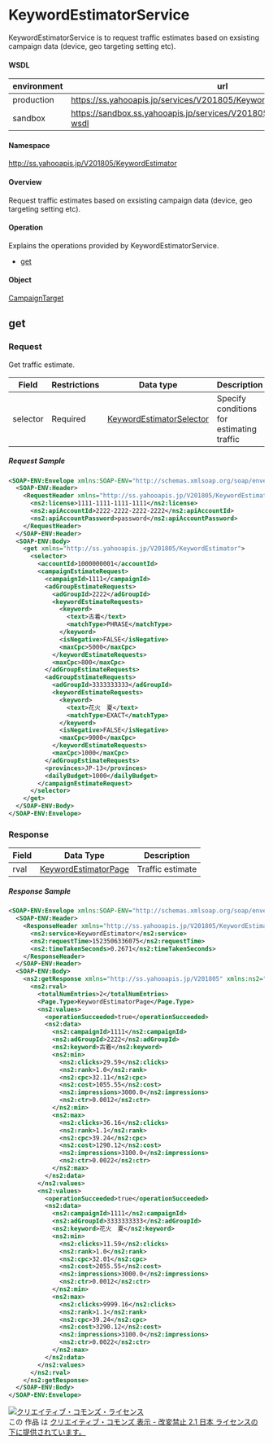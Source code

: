 # KeywordEstimatorService
KeywordEstimatorService is to request traffic estimates based on exsisting campaign data (device, geo targeting setting etc).
#### WSDL
| environment | url |
|---|---|
| production  | https://ss.yahooapis.jp/services/V201805/KeywordEstimatorService?wsdl|
| sandbox  | https://sandbox.ss.yahooapis.jp/services/V201805/KeywordEstimatorService?wsdl |
#### Namespace
http://ss.yahooapis.jp/V201805/KeywordEstimator
#### Overview
Request traffic estimates based on exsisting campaign data (device, geo targeting setting etc).
#### Operation
Explains the operations provided by KeywordEstimatorService.

+ [get](#get)

#### Object
[CampaignTarget](../data/KeywordEstimator/KeywordEstimator)

## get

### Request
Get traffic estimate.

| Field | Restrictions | Data type | Description |
|---|---|---|---|
| selector | Required | [KeywordEstimatorSelector](../data/KeywordEstimator/KeywordEstimatorSelector.md) | Specify conditions for estimating traffic |

##### Request Sample
```xml
<SOAP-ENV:Envelope xmlns:SOAP-ENV="http://schemas.xmlsoap.org/soap/envelope/">
  <SOAP-ENV:Header>
    <RequestHeader xmlns="http://ss.yahooapis.jp/V201805/KeywordEstimator" xmlns:ns2="http://ss.yahooapis.jp/V201805">
      <ns2:license>1111-1111-1111-1111</ns2:license>
      <ns2:apiAccountId>2222-2222-2222-2222</ns2:apiAccountId>
      <ns2:apiAccountPassword>password</ns2:apiAccountPassword>
    </RequestHeader>
  </SOAP-ENV:Header>
  <SOAP-ENV:Body>
    <get xmlns="http://ss.yahooapis.jp/V201805/KeywordEstimator">
      <selector>
        <accountId>1000000001</accountId>
        <campaignEstimateRequest>
          <campaignId>1111</campaignId>
          <adGroupEstimateRequests>
            <adGroupId>2222</adGroupId>
            <keywordEstimateRequests>
              <keyword>
                <text>古着</text>
                <matchType>PHRASE</matchType>
              </keyword>
              <isNegative>FALSE</isNegative>
              <maxCpc>5000</maxCpc>
            </keywordEstimateRequests>
            <maxCpc>800</maxCpc>
          </adGroupEstimateRequests>
          <adGroupEstimateRequests>
            <adGroupId>3333333333</adGroupId>
            <keywordEstimateRequests>
              <keyword>
                <text>花火　夏</text>
                <matchType>EXACT</matchType>
              </keyword>
              <isNegative>FALSE</isNegative>
              <maxCpc>9000</maxCpc>
            </keywordEstimateRequests>
            <maxCpc>1000</maxCpc>
          </adGroupEstimateRequests>
          <provinces>JP-13</provinces>
          <dailyBudget>1000</dailyBudget>
        </campaignEstimateRequest>
      </selector>
    </get>
  </SOAP-ENV:Body>
</SOAP-ENV:Envelope>
```

### Response
| Field | Data Type | Description |
|---|---|---|
| rval | [KeywordEstimatorPage](../data/KeywordEstimator/KeywordEstimatorPage.md) | Traffic estimate |

##### Response Sample
```xml
<SOAP-ENV:Envelope xmlns:SOAP-ENV="http://schemas.xmlsoap.org/soap/envelope/">
  <SOAP-ENV:Header>
    <ResponseHeader xmlns="http://ss.yahooapis.jp/V201805/KeywordEstimator" xmlns:ns2="http://ss.yahooapis.jp/V201805">
      <ns2:service>KeywordEstimator</ns2:service>
      <ns2:requestTime>1523506336075</ns2:requestTime>
      <ns2:timeTakenSeconds>0.2671</ns2:timeTakenSeconds>
    </ResponseHeader>
  </SOAP-ENV:Header>
  <SOAP-ENV:Body>
    <ns2:getResponse xmlns="http://ss.yahooapis.jp/V201805" xmlns:ns2="http://ss.yahooapis.jp/V201805/KeywordEstimator">
      <ns2:rval>
        <totalNumEntries>2</totalNumEntries>
        <Page.Type>KeywordEstimatorPage</Page.Type>
        <ns2:values>
          <operationSucceeded>true</operationSucceeded>
          <ns2:data>
            <ns2:campaignId>1111</ns2:campaignId>
            <ns2:adGroupId>2222</ns2:adGroupId>
            <ns2:keyword>古着</ns2:keyword>
            <ns2:min>
              <ns2:clicks>29.59</ns2:clicks>
              <ns2:rank>1.0</ns2:rank>
              <ns2:cpc>32.11</ns2:cpc>
              <ns2:cost>1055.55</ns2:cost>
              <ns2:impressions>3000.0</ns2:impressions>
              <ns2:ctr>0.0012</ns2:ctr>
            </ns2:min>
            <ns2:max>
              <ns2:clicks>36.16</ns2:clicks>
              <ns2:rank>1.1</ns2:rank>
              <ns2:cpc>39.24</ns2:cpc>
              <ns2:cost>1290.12</ns2:cost>
              <ns2:impressions>3100.0</ns2:impressions>
              <ns2:ctr>0.0022</ns2:ctr>
            </ns2:max>
          </ns2:data>
        </ns2:values>
        <ns2:values>
          <operationSucceeded>true</operationSucceeded>
          <ns2:data>
            <ns2:campaignId>1111</ns2:campaignId>
            <ns2:adGroupId>3333333333</ns2:adGroupId>
            <ns2:keyword>花火　夏</ns2:keyword>
            <ns2:min>
              <ns2:clicks>11.59</ns2:clicks>
              <ns2:rank>1.0</ns2:rank>
              <ns2:cpc>32.01</ns2:cpc>
              <ns2:cost>2055.55</ns2:cost>
              <ns2:impressions>3000.0</ns2:impressions>
              <ns2:ctr>0.0012</ns2:ctr>
            </ns2:min>
            <ns2:max>
              <ns2:clicks>9999.16</ns2:clicks>
              <ns2:rank>1.1</ns2:rank>
              <ns2:cpc>39.24</ns2:cpc>
              <ns2:cost>3290.12</ns2:cost>
              <ns2:impressions>3100.0</ns2:impressions>
              <ns2:ctr>0.0022</ns2:ctr>
            </ns2:max>
          </ns2:data>
        </ns2:values>
      </ns2:rval>
    </ns2:getResponse>
  </SOAP-ENV:Body>
</SOAP-ENV:Envelope>
```

<a rel="license" href="http://creativecommons.org/licenses/by-nd/2.1/jp/"><img alt="クリエイティブ・コモンズ・ライセンス" style="border-width:0" src="https://i.creativecommons.org/l/by-nd/2.1/jp/88x31.png" /></a><br />この 作品 は <a rel="license" href="http://creativecommons.org/licenses/by-nd/2.1/jp/">クリエイティブ・コモンズ 表示 - 改変禁止 2.1 日本 ライセンスの下に提供されています。</a>
